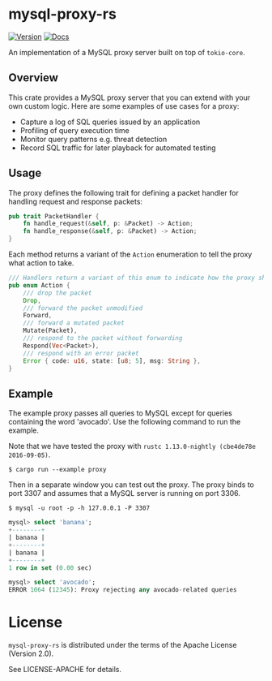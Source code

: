 # mysql-proxy-rs

[![Version](https://img.shields.io/crates/v/mysql-proxy.svg)](https://crates.io/crates/mysql-proxy)
[![Docs](https://docs.rs/mysql-proxy/badge.svg)](https://docs.rs/mysql-proxy)

An implementation of a MySQL proxy server built on top of `tokio-core`. 

## Overview

This crate provides a MySQL proxy server that you can extend with your own custom logic. Here are some examples of use cases for a proxy:

- Capture a log of SQL queries issued by an application
- Profiling of query execution time
- Monitor query patterns e.g. threat detection
- Record SQL traffic for later playback for automated testing

## Usage

The proxy defines the following trait for defining a packet handler for handling request and response packets:

```rust
pub trait PacketHandler {
    fn handle_request(&self, p: &Packet) -> Action;
    fn handle_response(&self, p: &Packet) -> Action;
}
```

Each method returns a variant of the `Action` enumeration to tell the proxy what action to take. 


```rust
/// Handlers return a variant of this enum to indicate how the proxy should handle the packet.
pub enum Action {
    /// drop the packet
    Drop,
    /// forward the packet unmodified
    Forward,
    /// forward a mutated packet
    Mutate(Packet),
    /// respond to the packet without forwarding
    Respond(Vec<Packet>),
    /// respond with an error packet
    Error { code: u16, state: [u8; 5], msg: String },
}

```

## Example

The example proxy passes all queries to MySQL except for queries containing the word 'avocado'. Use the following command to run the example.

Note that we have tested the proxy with `rustc 1.13.0-nightly (cbe4de78e 2016-09-05)`.

```
$ cargo run --example proxy
```

Then in a separate window you can test out the proxy. The proxy binds to port 3307 and assumes that a MySQL server is running on port 3306.

```
$ mysql -u root -p -h 127.0.0.1 -P 3307
```

```sql
mysql> select 'banana';
+--------+
| banana |
+--------+
| banana |
+--------+
1 row in set (0.00 sec)

mysql> select 'avocado';
ERROR 1064 (12345): Proxy rejecting any avocado-related queries
```

# License

`mysql-proxy-rs` is  distributed under the terms of the Apache License (Version 2.0).

See LICENSE-APACHE for details.

